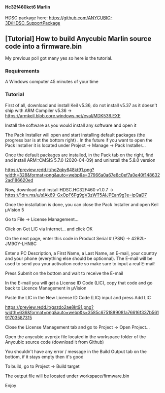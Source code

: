 #### Hc32f460kct6 Marlin
HDSC package here:
https://github.com/ANYCUBIC-3D/HDSC_SupportPackage

## [Tutorial] How to build Anycubic Marlin source code into a firmware.bin

My previous poll got many yes so here is the tutorial.

### Requirements

A Windows computer
45 minutes of your time

### Tutorial

First of all, download and install Keil v5.36, do not install v5.37 as it doesn't ship with ARM Compiler v5.36 -> https://armkeil.blob.core.windows.net/eval/MDK536.EXE

Install the software as you would install any software and open it

The Pack Installer will open and start installing default packages (the progress bar is at the bottom right) . In the future if you want to open the Pack Installer it is located under Project -> Manage -> Pack Installer...

Once the default packages are installed, in the Pack tab on the right, find and install ARM::CMSIS 5.7.0 (2020-04-09) and uninstall the 5.8.0 version

https://preview.redd.it/ho2qky648kt91.png?width=328&format=png&auto=webp&s=37966a0a67e8c0ef7a0e40f1486322ad186620ed

Now, download and install HDSC.HC32F460 v1.0.7 -> https://1drv.ms/u/s!Ak69-GxOpF6Pg9gV3zWT5AIJPEan9g?e=ipQaD7

Once the installation is done, you can close the Pack Installer and open Keil µVision 5

Go to File -> License Management...

Click on Get LIC via Internet... and click OK

On the next page, enter this code in Product Serial # (PSN) -> 42B2L-JM9GY-LHN8C

Enter a PC Description, a First Name, a Last Name, an E-mail, your country and your phone (everything else should be optionnal). The E-mail will be used to send you your activation code so make sure to input a real E-mail!

Press Submit on the bottom and wait to receive the E-mail

In the E-mail you will get a License ID Code (LIC), copy that code and go back to Licence Management in µVision

Paste the LIC in the New License ID Code (LIC) input and press Add LIC

https://preview.redd.it/gszdo2ae8kt91.png?width=636&format=png&auto=webp&s=3585c6751889081a76616f337b56191703587315

Close the License Management tab and go to Project -> Open Project...

Open the anycubic.uvprojx file located in the workspace folder of the Anycubic source code (download it from Github)

You shouldn't have any error / message in the Build Output tab on the bottom, if it stays empty then it's good

To build, go to Project -> Build target

The output file will be located under workspace/firmware.bin

Enjoy
